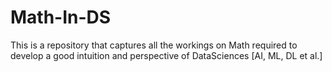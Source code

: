 # Math-In-DS
This is a repository that captures all the workings on Math required to develop a good intuition and perspective of DataSciences [AI, ML, DL et al.]
